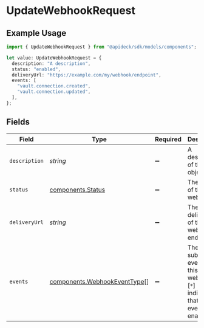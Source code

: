# UpdateWebhookRequest

## Example Usage

```typescript
import { UpdateWebhookRequest } from "@apideck/sdk/models/components";

let value: UpdateWebhookRequest = {
  description: "A description",
  status: "enabled",
  deliveryUrl: "https://example.com/my/webhook/endpoint",
  events: [
    "vault.connection.created",
    "vault.connection.updated",
  ],
};
```

## Fields

| Field                                                                                        | Type                                                                                         | Required                                                                                     | Description                                                                                  | Example                                                                                      |
| -------------------------------------------------------------------------------------------- | -------------------------------------------------------------------------------------------- | -------------------------------------------------------------------------------------------- | -------------------------------------------------------------------------------------------- | -------------------------------------------------------------------------------------------- |
| `description`                                                                                | *string*                                                                                     | :heavy_minus_sign:                                                                           | A description of the object.                                                                 | A description                                                                                |
| `status`                                                                                     | [components.Status](../../models/components/status.md)                                       | :heavy_minus_sign:                                                                           | The status of the webhook.                                                                   | enabled                                                                                      |
| `deliveryUrl`                                                                                | *string*                                                                                     | :heavy_minus_sign:                                                                           | The delivery url of the webhook endpoint.                                                    | https://example.com/my/webhook/endpoint                                                      |
| `events`                                                                                     | [components.WebhookEventType](../../models/components/webhookeventtype.md)[]                 | :heavy_minus_sign:                                                                           | The list of subscribed events for this webhook. [`*`] indicates that all events are enabled. | [<br/>"vault.connection.created",<br/>"vault.connection.updated"<br/>]                       |